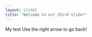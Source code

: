 ```yaml
---
layout: slide1
title: "Welcome to our third slide!"
---
```

My test
Use the right arrow to go back!
